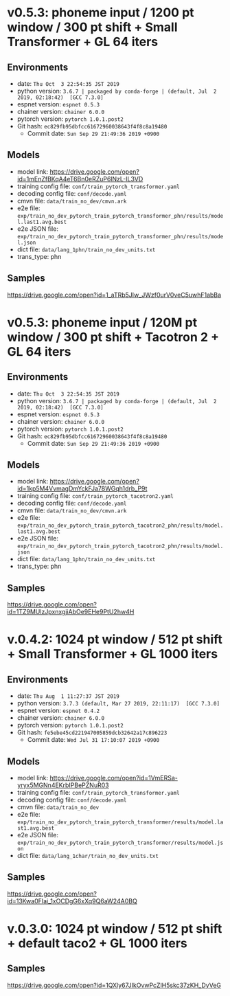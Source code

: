 # v0.5.3: phoneme input / 1200 pt window / 300 pt shift + Small Transformer + GL 64 iters

## Environments

- date: `Thu Oct  3 22:54:35 JST 2019`
- python version: `3.6.7 | packaged by conda-forge | (default, Jul  2 2019, 02:18:42)  [GCC 7.3.0]`
- espnet version: `espnet 0.5.3`
- chainer version: `chainer 6.0.0`
- pytorch version: `pytorch 1.0.1.post2`
- Git hash: `ec829fb95dbfcc61672960038643f4f8c8a19480`
  - Commit date: `Sun Sep 29 21:49:36 2019 +0900`

## Models

- model link: https://drive.google.com/open?id=1mEnZfBKqA4eT6Bn0eRZuP6lNzL-IL3VD
- training config file: `conf/train_pytorch_transformer.yaml`
- decoding config file: `conf/decode.yaml`
- cmvn file: `data/train_no_dev/cmvn.ark`
- e2e file: `exp/train_no_dev_pytorch_train_pytorch_transformer_phn/results/model.last1.avg.best`
- e2e JSON file: `exp/train_no_dev_pytorch_train_pytorch_transformer_phn/results/model.json`
- dict file: `data/lang_1phn/train_no_dev_units.txt`
- trans_type: phn

## Samples

https://drive.google.com/open?id=1_aTRb5JIw_JWzf0urV0veC5uwhF1abBa

# v0.5.3: phoneme input / 120M pt window / 300 pt shift + Tacotron 2 + GL 64 iters

## Environments

- date: `Thu Oct  3 22:54:35 JST 2019`
- python version: `3.6.7 | packaged by conda-forge | (default, Jul  2 2019, 02:18:42)  [GCC 7.3.0]`
- espnet version: `espnet 0.5.3`
- chainer version: `chainer 6.0.0`
- pytorch version: `pytorch 1.0.1.post2`
- Git hash: `ec829fb95dbfcc61672960038643f4f8c8a19480`
  - Commit date: `Sun Sep 29 21:49:36 2019 +0900`

## Models

- model link: https://drive.google.com/open?id=1kp5M4VvmagDmYckFJa78WGqh1drb_P9t
- training config file: `conf/train_pytorch_tacotron2.yaml`
- decoding config file: `conf/decode.yaml`
- cmvn file: `data/train_no_dev/cmvn.ark`
- e2e file: `exp/train_no_dev_pytorch_train_pytorch_tacotron2_phn/results/model.last1.avg.best`
- e2e JSON file: `exp/train_no_dev_pytorch_train_pytorch_tacotron2_phn/results/model.json`
- dict file: `data/lang_1phn/train_no_dev_units.txt`
- trans_type: phn

## Samples

https://drive.google.com/open?id=1TZ9MUlzJpxnxgjiAbOe9EHe9PtU2hw4H

# v.0.4.2: 1024 pt window / 512 pt shift + Small Transformer + GL 1000 iters

## Environments

- date: `Thu Aug  1 11:27:37 JST 2019`
- python version: `3.7.3 (default, Mar 27 2019, 22:11:17)  [GCC 7.3.0]`
- espnet version: `espnet 0.4.2`
- chainer version: `chainer 6.0.0`
- pytorch version: `pytorch 1.0.1.post2`
- Git hash: `fe5ebe45cd221947005859dcb32642a17c896223`
  - Commit date: `Wed Jul 31 17:10:07 2019 +0900`

## Models

- model link: https://drive.google.com/open?id=1VmERSa-yryx5MGNn4EKrbIPBePZNuR03
- training config file: `conf/train_pytorch_transformer.yaml`
- decoding config file: `conf/decode.yaml`
- cmvn file: `data/train_no_dev`
- e2e file: `exp/train_no_dev_pytorch_train_pytorch_transformer/results/model.last1.avg.best`
- e2e JSON file: `exp/train_no_dev_pytorch_train_pytorch_transformer/results/model.json`
- dict file: `data/lang_1char/train_no_dev_units.txt`

## Samples

https://drive.google.com/open?id=13Kwa0FIai_1xOCDgG6xXq9Q6aW24A0BQ

# v.0.3.0: 1024 pt window / 512 pt shift + default taco2 + GL 1000 iters

## Samples

https://drive.google.com/open?id=1QXly67JIkOvwPcZlH5skc37zKH_DyVeG

